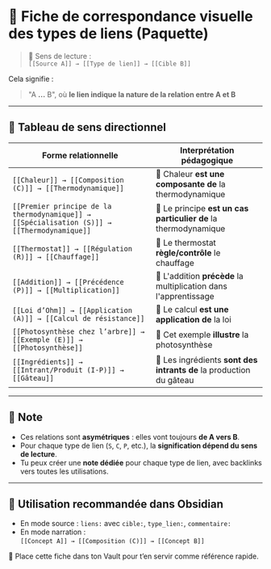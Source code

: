 # 🔗 Fiche de correspondance visuelle des types de liens (Paquette)

> 🧭 Sens de lecture :  
> `[[Source A]] → [[Type de lien]] → [[Cible B]]`

Cela signifie :  
> "A **...** B", où **le lien indique la nature de la relation entre A et B**

---

## 🧩 Tableau de sens directionnel

| Forme relationnelle                               | Interprétation pédagogique                             |
|----------------------------------------------------|---------------------------------------------------------|
| `[[Chaleur]] → [[Composition (C)]] → [[Thermodynamique]]` | 🔸 Chaleur **est une composante de** la thermodynamique |
| `[[Premier principe de la thermodynamique]] → [[Spécialisation (S)]] → [[Thermodynamique]]` | 🔸 Le principe **est un cas particulier de** la thermodynamique |
| `[[Thermostat]] → [[Régulation (R)]] → [[Chauffage]]` | 🔸 Le thermostat **règle/contrôle** le chauffage         |
| `[[Addition]] → [[Précédence (P)]] → [[Multiplication]]` | 🔸 L'addition **précède** la multiplication dans l'apprentissage |
| `[[Loi d’Ohm]] → [[Application (A)]] → [[Calcul de résistance]]` | 🔸 Le calcul **est une application de** la loi           |
| `[[Photosynthèse chez l’arbre]] → [[Exemple (E)]] → [[Photosynthèse]]` | 🔸 Cet exemple **illustre** la photosynthèse            |
| `[[Ingrédients]] → [[Intrant/Produit (I-P)]] → [[Gâteau]]` | 🔸 Les ingrédients **sont des intrants de** la production du gâteau |

---

## 🧠 Note

- Ces relations sont **asymétriques** : elles vont toujours **de A vers B**.
- Pour chaque type de lien (`S`, `C`, `P`, etc.), la **signification dépend du sens de lecture**.
- Tu peux créer une **note dédiée** pour chaque type de lien, avec backlinks vers toutes les utilisations.

---

## 📎 Utilisation recommandée dans Obsidian

- En mode source : `liens:` avec `cible:`, `type_lien:`, `commentaire:`
- En mode narration :  
  `[[Concept A]] → [[Composition (C)]] → [[Concept B]]`

📘 Place cette fiche dans ton Vault pour t’en servir comme référence rapide.
